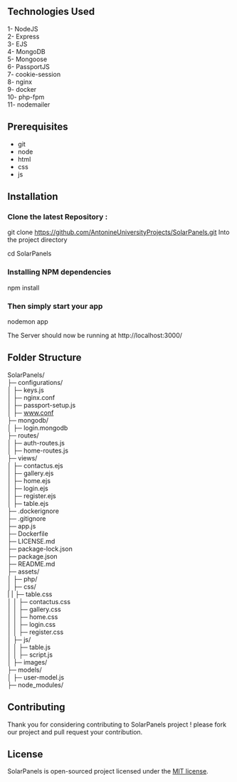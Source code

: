 ## Technologies Used
1- NodeJS <br>
2- Express<br>
3- EJS<br>
4- MongoDB<br>
5- Mongoose<br>
6- PassportJS<br>
7- cookie-session<br>
8- nginx<br>
9- docker<br>
10- php-fpm<br>
11- nodemailer <br>

## Prerequisites
* git
* node
* html
* css
* js

## Installation

### Clone the latest Repository :

git clone https://github.com/AntonineUniversityProjects/SolarPanels.git Into the project directory


cd SolarPanels

### Installing NPM dependencies
npm install

### Then simply start your app
nodemon app

The Server should now be running at http://localhost:3000/

## Folder Structure

SolarPanels/ <br>
├─ configurations/ <br>
│  ├─ keys.js <br>
│  ├─ nginx.conf<br>
│  ├─ passport-setup.js <br>
│  ├─ www.conf<br>
├─ mongodb/ <br>
│  ├─ login.mongodb<br>
├─ routes/<br>
│  ├─ auth-routes.js<br>
│  ├─ home-routes.js<br>
├─ views/<br>
│  ├─ contactus.ejs<br>
│  ├─ gallery.ejs<br>
│  ├─ home.ejs<br>
│  ├─ login.ejs<br>
│  ├─ register.ejs<br>
│  ├─ table.ejs<br>
├─ .dockerignore<br>
├─ .gitignore<br>
├─ app.js<br>
├─ Dockerfile<br>
├─ LICENSE.md<br>
├─ package-lock.json<br>
├─ package.json<br>
├─ README.md<br>
├─ assets/<br>
│  ├─ php/<br>
│  ├─ css/<br>
|  |  ├─ table.css<br>
│  │  ├─ contactus.css<br>
│  │  ├─ gallery.css<br>
│  │  ├─ home.css<br>
│  │  ├─ login.css<br>
│  │  ├─ register.css<br>
│  ├─ js/<br>
│  │  ├─ table.js<br>
│  │  ├─ script.js<br>
│  ├─ images/<br>
├─ models/<br>
│  ├─ user-model.js<br>
├─ node_modules/<br>



## Contributing

Thank you for considering contributing to SolarPanels project ! please fork our project and pull request your contribution.


## License

SolarPanels is open-sourced project licensed under the [MIT license](https://opensource.org/licenses/MIT).
